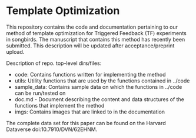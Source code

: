 # Template Optimization
This repository contains the code and documentation pertaining to our method of template optimization for Triggered Feedback (TF) experiments in songbirds. The manuscript that contains this method has recently been submitted. This description will be updated after acceptance/preprint upload.  

Description of repo. top-level dirs/files:
- code: Contains functions written for implementing the method
- utils: Utility functions that are used by the functions contained in ../code
- sample_data: Contains sample data on which the functions in ../code can be run/tested on
- doc.md - Document describing the content and data structures of the functions that implement the method
- imgs: Contains images that are linked to in the documentation

The complete data set for this paper can be found on the Harvard Dataverse doi:10.7910/DVN/62EHNM.
